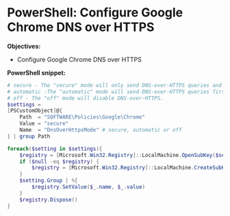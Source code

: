 # PowerShell: Configure Google Chrome DNS over HTTPS

<b>Objectives:</b>

* Configure Google Chrome DNS over HTTPS

<b>PowerShell snippet:</b>

```powershell
# secure - The "secure" mode will only send DNS-over-HTTPS queries and will fail to resolve on error.
# automatic -The "automatic" mode will send DNS-over-HTTPS queries first if a DNS-over-HTTPS server is available and may fallback to sending insecure queries on error.
# off - The "off" mode will disable DNS-over-HTTPS.
$settings = 
[PSCustomObject]@{
    Path  = "SOFTWARE\Policies\Google\Chrome"
    Value = "secure"
    Name  = "DnsOverHttpsMode" # secure, automatic or off
} | group Path

foreach($setting in $settings){
    $registry = [Microsoft.Win32.Registry]::LocalMachine.OpenSubKey($setting.Name, $true)
    if ($null -eq $registry) {
        $registry = [Microsoft.Win32.Registry]::LocalMachine.CreateSubKey($setting.Name, $true)
    }
    $setting.Group | %{
        $registry.SetValue($_.name, $_.value)
    }
    $registry.Dispose()
}
```
